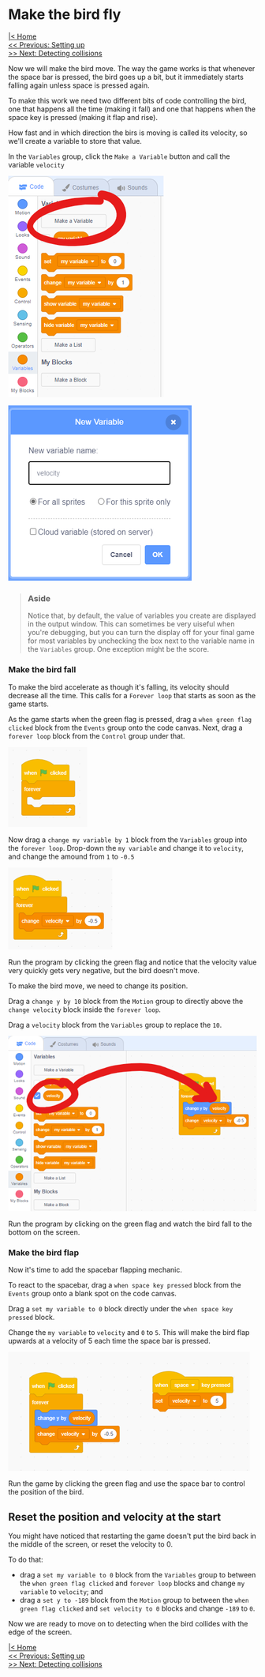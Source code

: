 # Make the bird fly

[|< Home](../README.md)  
[<< Previous: Setting up](./bouncy-bird1.md)  
[>> Next: Detecting collisions](./bouncy-bird3.md)

Now we will make the bird move. The way the game works is that whenever the space bar is pressed, the bird goes up a bit, but it immediately starts falling again unless space is pressed again.

To make this work we need two different bits of code controlling the bird, one that happens all the time (making it fall) and one that happens when the space key is pressed (making it flap and rise).

How fast and in which direction the birs is moving is called its velocity, so we'll create a variable to store that value.

In the `Variables` group, click the `Make a Variable` button and call the variable `velocity`

![Make a new variable](./images/bouncy-bird6.png)

![Name the variable velocity](./images/bouncy-bird7.png)

> ### Aside
> Notice that, by default, the value of variables you create are displayed in the output window. This can sometimes be very uiseful when you're debugging, but you can turn the display off for your final game for most variables by unchecking the box next to the variable name in the `Variables` group. One exception might be the score.

### Make the bird fall

To make the bird accelerate as though it's falling, its velocity should decrease all the time. This calls for a `Forever loop` that starts as soon as the game starts.

As the game starts when the green flag is pressed, drag a `when green flag clicked` block from the `Events` group onto the code canvas. Next, drag a `forever loop` block from the `Control` group under that.

![Accelerate forever](./images/bouncy-bird8.png)

Now drag a `change my variable by 1` block from the `Variables` group into the `forever loop`. Drop-down the `my variable` and change it to `velocity`, and change the amound from `1` to `-0.5`

![Acceleration goes down](./images/bouncy-bird9.png)

Run the program by clicking the green flag and notice that the velocity value very quickly gets very negative, but the bird doesn't move.

To make the bird move, we need to change its position.

Drag a `change y by 10` block from the `Motion` group to directly above the `change velocity` block inside the `forever loop`.

Drag a `velocity` block from the `Variables` group to replace the `10`.

![Now the bird will fall](./images/bouncy-bird10.png)

Run the program by clicking on the green flag and watch the bird fall to the bottom on the screen.

### Make the bird flap

Now it's time to add the spacebar flapping mechanic.

To react to the spacebar, drag a `when space key pressed` block from the `Events` group onto a blank spot on the code canvas.

Drag a `set my variable to 0` block directly under the `when space key pressed` block.

Change the `my variable` to `velocity` and `0` to `5`. This will make the bird flap upwards at a velocity of 5 each time the space bar is pressed.

![Bouncy bird now bounces](./images/bouncy-bird11.png)

Run the game by clicking the green flag and use the space bar to control the position of the bird.

## Reset the position and velocity at the start

You might have noticed that restarting the game doesn't put the bird back in the middle of the screen, or reset the velocity to 0.

To do that:

* drag a `set my variable to 0` block from the `Variables` group to between the `when green flag clicked` and `forever loop` blocks and change `my variable` to `velocity`; and
* drag a `set y to -189` block from the `Motion` group to between the `when green flag clicked` and `set velocity to 0` blocks and change `-189` to `0`.

Now we are ready to move on to detecting when the bird collides with the edge of the screen.

[|< Home](../README.md)  
[<< Previous: Setting up](./bouncy-bird1.md)  
[>> Next: Detecting collisions](./bouncy-bird3.md)
